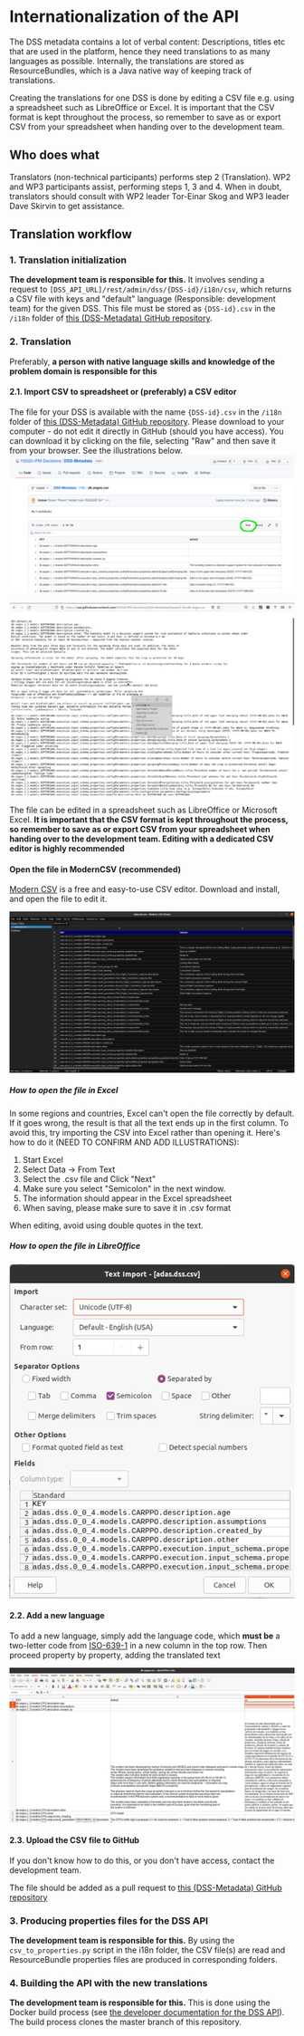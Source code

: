 # Internationalization of the API
The DSS metadata contains a lot of verbal content: Descriptions, titles etc that are used in the platform, hence they need translations to as many languages as possible. Internally, the translations are stored as ResourceBundles, which is a Java native way of keeping track of translations.

Creating the translations for one DSS is done by editing a CSV file e.g. using a spreadsheet such as LibreOffice or Excel. It is important that the CSV format is kept throughout the process, so remember to save as or export CSV from your spreadsheet when handing over to the development team.

## Who does what
Translators (non-technical participants) performs step 2 (Translation). WP2 and WP3 participants assist, performing steps 1, 3 and 4. When in doubt, translators should consult with WP2 leader Tor-Einar Skog and WP3 leader Dave Skirvin to get assistance.

## Translation workflow

### 1. Translation initialization
**The development team is responsible for this.** It involves sending a request to `[DSS_API_URL]/rest/admin/dss/{DSS-id}/i18n/csv`, which returns a CSV file with keys and "default" language (Responsible: development team) for the given DSS. This file must be stored as `{DSS-id}.csv` in the `/i18n` folder of [this (DSS-Metadata) GitHub repository](https://github.com/H2020-IPM-Decisions/DSS-Metadata).

### 2. Translation
Preferably, **a person with native language skills and knowledge of the problem domain is responsible for this**

#### 2.1. Import CSV to spreadsheet or (preferably) a CSV editor
The file for your DSS is available with the name `{DSS-id}.csv` in the `/i18n` folder of [this (DSS-Metadata) GitHub repository](https://github.com/H2020-IPM-Decisions/DSS-Metadata). Please download to your computer - do not edit it directly in GitHub (should you have access). You can download it by clicking on the file, selecting "Raw" and then save it from your browser. See the illustrations below.
![Getting the file contents directly from GitHub](i18n_2.png)

![Saving file from browser](i18n_3.png)

The file can be edited in a spreadsheet such as LibreOffice or Microsoft Excel. **It is important that the CSV format is kept throughout the process, so remember to save as or export CSV from your spreadsheet when handing over to the development team. Editing with a dedicated CSV editor is highly recommended**

#### Open the file in ModernCSV (recommended)
[Modern CSV](https://www.moderncsv.com/) is a free and easy-to-use CSV editor. Download and install, and open the file to edit it.
 
![Editing the CSV file in ModernCSV](i18n_4.png)


##### How to open the file in Excel
In some regions and countries, Excel can't open the file correctly by default. If it goes wrong, the result is that all the text ends up in the first column. To avoid this, try importing the CSV into Excel rather than opening it. Here's how to do it (NEED TO CONFIRM AND ADD ILLUSTRATIONS):

1. Start Excel
2. Select Data -> From Text
3. Select the .csv file and Click "Next"
4. Make sure you select "Semicolon" in the next window.
5. The information should appear in the Excel spreadsheet
6. When saving, please make sure to save it in .csv format

When editing, avoid using double quotes in the text.

##### How to open the file in LibreOffice
![Options when importing the CSV file to LibreOffice](i18n_0.png)

#### 2.2. Add a new language
To add a new language, simply add the language code, which **must be** a two-letter code from [ISO-639-1](https://en.wikipedia.org/wiki/List_of_ISO_639-1_codes) in a new column in the top row. Then proceed property by property, adding the translated text

![Adding Spanish translation](i18n_1.png)

#### 2.3. Upload the CSV file to GitHub
If you don't know how to do this, or you don't have access, contact the development team.

The file should be added as a pull request to [this (DSS-Metadata) GitHub repository](https://github.com/H2020-IPM-Decisions/DSS-Metadata)

### 3. Producing properties files for the DSS API
**The development team is responsible for this.** By using the `csv_to_properties.py` script in the i18n folder, the CSV file(s) are read and ResourceBundle properties files are produced in corresponding folders.

### 4. Building the API with the new translations
**The development team is responsible for this.** 
This is done using the Docker build process (see [the developer documentation for the DSS API](https://github.com/H2020-IPM-Decisions/DSSService/blob/develop/docs/developer_guide.md)). The build process clones the master branch of this repository.
